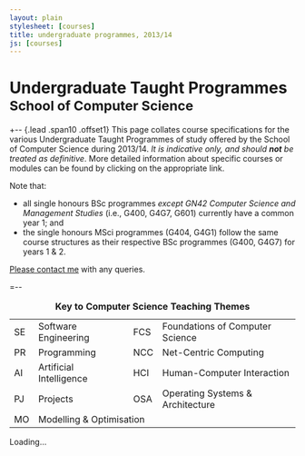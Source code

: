 ```yaml
---
layout: plain
stylesheet: [courses]
title: undergraduate programmes, 2013/14
js: [courses]
---
```


# Undergraduate Taught Programmes<br /><small>School of Computer Science</small>


+-- {.lead .span10 .offset1}
This page collates course specifications for the various Undergraduate Taught Programmes of study offered by the School of Computer Science during 2013/14. _It is indicative only, and should **not** be treated as definitive_. More detailed information about specific courses or modules can be found by clicking on the appropriate link.

Note that:
+ all single honours BSc programmes _except GN42 Computer Science and Management Studies_ (i.e., G400, G4G7, G601) currently have a common year 1; and
+ the single honours MSci programmes (G404, G4G1) follow the same course structures as their respective BSc programmes (G400, G4G7) for years 1 & 2.

[Please contact me](mailto:richard.mortier@nottingham.ac.uk) with any queries.


=--

<div class="offset1 span10">
  <small class="muted">
    <table class="table table-condensed table-striped">
      <caption class="lead">
        <strong>
          Key to Computer Science Teaching Themes
        </strong>
      </caption>
      <tbody>
        <tr>
          <td><span class="badge red">SE</span></td>
          <td>Software Engineering</td>
          <td><span class="badge blue">FCS</span></td>
          <td>Foundations of Computer Science</td>
        </tr>
        <tr>
          <td><span class="badge purple">PR</span></td>
          <td>Programming</td>
          <td><span class="badge orange">NCC</span></td>
          <td>Net-Centric Computing</td>
        </tr>
        <tr>
          <td><span class="badge green">AI</span></td>
          <td>Artificial Intelligence</td>
          <td><span class="badge pink">HCI</span></td>
          <td>Human-Computer Interaction</td>
        </tr>
        <tr>
          <td><span class="badge brown">PJ</span></td>
          <td>Projects</td>
          <td><span class="badge teal">OSA</span></td>
          <td>Operating Systems &amp; Architecture</td>
       </tr>
       <tr>
         <td><span class="badge grey">MO</span></td>
         <td colspan="3">Modelling &amp; Optimisation</td>
       </tr>
     </tbody>
    </table>
  </small>
</div>


<div class="clearfix"> </div>


<div id="courses">
  Loading...
</div>

<script src="/courses/js/jquery-1.9.1.min.js"> </script>
<script type="text/javascript">
  // <![CDATA[
    $(window).load(function () {
      window.courses.fetch('/courses/data/ugt.json').render('#courses');
    });
  // ]]>
</script>
